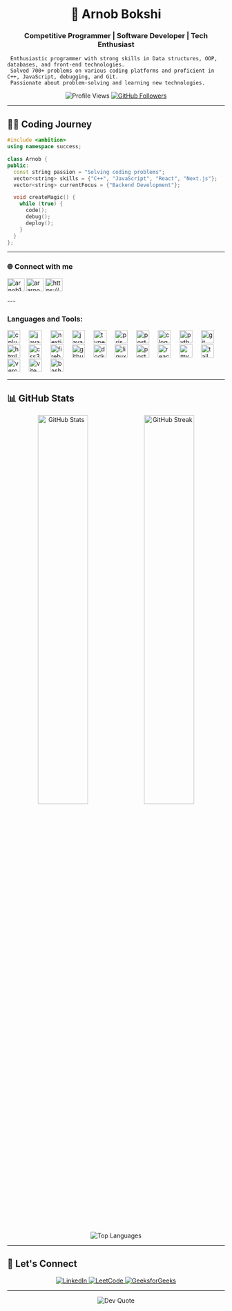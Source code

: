 <h1 align="center">🚀 Arnob Bokshi</h1>

<h3 align="center">
  Competitive Programmer | Software Developer | Tech Enthusiast
</h3>

```
 Enthusiastic programmer with strong skills in Data structures, OOP, databases, and front-end technologies.
 Solved 700+ problems on various coding platforms and proficient in C++, JavaScript, debugging, and Git.
 Passionate about problem-solving and learning new technologies.
```

<p align="center">
  <img src="https://komarev.com/ghpvc/?username=arnob1001&color=blueviolet&style=flat" alt="Profile Views" />
  <a href="https://github.com/arnob1001">
    <img src="https://img.shields.io/github/followers/arnob1001?label=Follow&style=social" alt="GitHub Followers" />
  </a>
</p>

---

## 🧑‍💻 Coding Journey

```cpp
#include <ambition>
using namespace success;

class Arnob {
public:
  const string passion = "Solving coding problems";
  vector<string> skills = {"C++", "JavaScript", "React", "Next.js"};
  vector<string> currentFocus = {"Backend Development"};

  void createMagic() {
    while (true) {
      code();
      debug();
      deploy();
    }
  }
};
```

---
### 🌐 Connect with me 
<p align="left">
<a href="https://www.leetcode.com/arnob1111" target="blank"><img align="center" src="https://raw.githubusercontent.com/rahuldkjain/github-profile-readme-generator/master/src/images/icons/Social/leet-code.svg" alt="arnob1111" height="30" width="40" /></a>
<a href="https://auth.geeksforgeeks.org/user/ararno47m4" target="blank"><img align="center" src="https://raw.githubusercontent.com/rahuldkjain/github-profile-readme-generator/master/src/images/icons/Social/geeks-for-geeks.svg" alt="ararno47m4" height="30" width="40" /></a>
<a href="https://linkedin.com/in/https://www.linkedin.com/in/arnob-bokshi-1b88a2323/" target="blank"><img align="center" src="https://raw.githubusercontent.com/rahuldkjain/github-profile-readme-generator/master/src/images/icons/Social/linked-in-alt.svg" alt="https://www.linkedin.com/in/arnob-bokshi-1b88a2323/" height="30" width="40" /></a>

</p>
---
<h3 align="left">Languages and Tools:</h3>
<p align="left">
<div align="left">
    <img src="https://skillicons.dev/icons?i=cpp" height="30" alt="cplusplus logo"  />
  <img width="12" />
    <img src="https://skillicons.dev/icons?i=js" height="30" alt="javascript logo"  />
  <img width="12" />
    <img src="https://skillicons.dev/icons?i=nextjs" height="30" alt="nextjs logo"  />
  <img width="12" />
      <img src="https://skillicons.dev/icons?i=java" height="30" alt="java logo"  />
  <img width="12" />
  <img src="https://skillicons.dev/icons?i=ts" height="30" alt="typescript logo"  />
  <img width="12" />
  <img src="https://skillicons.dev/icons?i=prisma" height="30" alt="prisma logo"  />
  <img width="12" />
  <img src="https://skillicons.dev/icons?i=postman" height="30" alt="postman logo"  />
  <img width="12" />
  <img src="https://skillicons.dev/icons?i=c" height="30" alt="c logo"  />
  <img width="12" />
 <img src="https://skillicons.dev/icons?i=python" height="30" alt="python logo"  />
  <img width="12" />
  <img src="https://skillicons.dev/icons?i=git" height="30" alt="git logo"  />
  <img width="12" />
  <img src="https://skillicons.dev/icons?i=html" height="30" alt="html5 logo"  />
  <img width="12" />
  <img src="https://skillicons.dev/icons?i=css" height="30" alt="css3 logo"  />
  <img width="12" />
  <img src="https://skillicons.dev/icons?i=firebase" height="30" alt="firebase logo"  />
  <img width="12" />
  <img src="https://skillicons.dev/icons?i=github" height="30" alt="github logo"  />
  <img width="12" />
  <img src="https://skillicons.dev/icons?i=docker" height="30" alt="docker logo"  />
  <img width="12" />
  <img src="https://skillicons.dev/icons?i=linux" height="30" alt="linux logo"  />
  <img width="12" />
  <img src="https://skillicons.dev/icons?i=postgres" height="30" alt="postgresql logo"  />
  <img width="12" />
  <img src="https://skillicons.dev/icons?i=react" height="30" alt="react logo"  />
  <img width="12" />
  <img src="https://skillicons.dev/icons?i=mysql" height="30" alt="mysql logo"  />
  <img width="12" />
  <img src="https://skillicons.dev/icons?i=tailwind" height="30" alt="tailwindcss logo"  />
  <img width="12" />
  <img src="https://skillicons.dev/icons?i=vercel" height="30" alt="vercel logo"  />
  <img width="12" />
  <img src="https://skillicons.dev/icons?i=vite" height="30" alt="vite logo"  />
  <img width="12" />
  <img src="https://skillicons.dev/icons?i=bash" height="30" alt="bash logo"  />
  <img width="12" />
</div>

---

## 📊 GitHub Stats

<p align="center">
  <img width="48%" src="https://github-readme-stats.vercel.app/api?username=arnob1001&show_icons=true&theme=radical&include_all_commits=true" alt="GitHub Stats" />
  <img width="48%" src="https://github-readme-streak-stats.herokuapp.com/?user=arnob1001&theme=radical" alt="GitHub Streak" />
</p>

<p align="center">
  <img src="https://github-readme-stats.vercel.app/api/top-langs/?username=arnob1001&layout=compact&theme=radical&langs_count=8" alt="Top Languages" />
</p>

---

## 🤝 Let's Connect

<p align="center">
  <a href="https://www.linkedin.com/in/arnob-bokshi-1b88a2323/">
    <img src="https://img.shields.io/badge/LinkedIn-0077B5?style=for-the-badge&logo=linkedin&logoColor=white" alt="LinkedIn" />
  </a>
  <a href="https://leetcode.com/arnob1111/">
    <img src="https://img.shields.io/badge/LeetCode-FFA116?style=for-the-badge&logo=leetcode&logoColor=black" alt="LeetCode" />
  </a>
  <a href="https://auth.geeksforgeeks.org/user/ararno47m4">
    <img src="https://img.shields.io/badge/GeeksforGeeks-2F8D46?style=for-the-badge&logo=geeksforgeeks&logoColor=white" alt="GeeksforGeeks" />
  </a>
</p>

---

<p align="center">
  <img src="https://quotes-github-readme.vercel.app/api?type=horizontal&theme=radical" alt="Dev Quote" />
</p>
